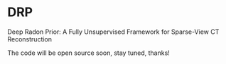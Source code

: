 # DRP
Deep Radon Prior: A Fully Unsupervised Framework for Sparse-View CT Reconstruction

The code will be open source soon, stay tuned, thanks!

